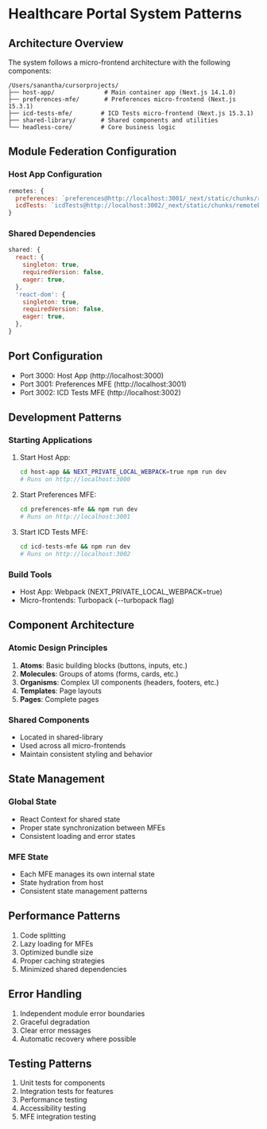 # Healthcare Portal System Patterns

## Architecture Overview
The system follows a micro-frontend architecture with the following components:

```
/Users/sanantha/cursorprojects/
├── host-app/              # Main container app (Next.js 14.1.0)
├── preferences-mfe/       # Preferences micro-frontend (Next.js 15.3.1)
├── icd-tests-mfe/        # ICD Tests micro-frontend (Next.js 15.3.1)
├── shared-library/       # Shared components and utilities
└── headless-core/        # Core business logic
```

## Module Federation Configuration

### Host App Configuration
```javascript
remotes: {
  preferences: `preferences@http://localhost:3001/_next/static/chunks/remoteEntry.js`,
  icdTests: `icdTests@http://localhost:3002/_next/static/chunks/remoteEntry.js`,
}
```

### Shared Dependencies
```javascript
shared: {
  react: {
    singleton: true,
    requiredVersion: false,
    eager: true,
  },
  'react-dom': {
    singleton: true,
    requiredVersion: false,
    eager: true,
  },
}
```

## Port Configuration
- Port 3000: Host App (http://localhost:3000)
- Port 3001: Preferences MFE (http://localhost:3001)
- Port 3002: ICD Tests MFE (http://localhost:3002)

## Development Patterns

### Starting Applications
1. Start Host App:
   ```bash
   cd host-app && NEXT_PRIVATE_LOCAL_WEBPACK=true npm run dev
   # Runs on http://localhost:3000
   ```

2. Start Preferences MFE:
   ```bash
   cd preferences-mfe && npm run dev
   # Runs on http://localhost:3001
   ```

3. Start ICD Tests MFE:
   ```bash
   cd icd-tests-mfe && npm run dev
   # Runs on http://localhost:3002
   ```

### Build Tools
- Host App: Webpack (NEXT_PRIVATE_LOCAL_WEBPACK=true)
- Micro-frontends: Turbopack (--turbopack flag)

## Component Architecture

### Atomic Design Principles
1. **Atoms**: Basic building blocks (buttons, inputs, etc.)
2. **Molecules**: Groups of atoms (forms, cards, etc.)
3. **Organisms**: Complex UI components (headers, footers, etc.)
4. **Templates**: Page layouts
5. **Pages**: Complete pages

### Shared Components
- Located in shared-library
- Used across all micro-frontends
- Maintain consistent styling and behavior

## State Management

### Global State
- React Context for shared state
- Proper state synchronization between MFEs
- Consistent loading and error states

### MFE State
- Each MFE manages its own internal state
- State hydration from host
- Consistent state management patterns

## Performance Patterns
1. Code splitting
2. Lazy loading for MFEs
3. Optimized bundle size
4. Proper caching strategies
5. Minimized shared dependencies

## Error Handling
1. Independent module error boundaries
2. Graceful degradation
3. Clear error messages
4. Automatic recovery where possible

## Testing Patterns
1. Unit tests for components
2. Integration tests for features
3. Performance testing
4. Accessibility testing
5. MFE integration testing 